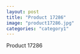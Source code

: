 ```yaml
---
layout: post
title: "Product 17286"
image: "product17286.jpg"
categories: "category1"
---
```

Product 17286
